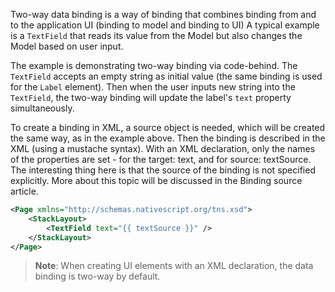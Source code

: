 Two-way data binding is a way of binding that combines binding from and to the application UI (binding to model and binding to UI)
A typical example is a `TextField` that reads its value from the Model but also changes the Model based on user input.

The example is demonstrating two-way binding via code-behind. The `TextField` accepts an empty string as initial value (the same binding is used for the `Label` element).
Then when the user inputs new string into the `TextField`, the two-way binding will update the label's `text` property simultaneously.

<snippet id='two-way-binding-code'/>
<snippet id='two-way-binding-code-ts'/>

To create a binding in XML, a source object is needed, which will be created the same way, as in the example above. Then the binding is described in the XML (using a mustache syntax).
With an XML declaration, only the names of the properties are set - for the target: text, and for source: textSource.
The interesting thing here is that the source of the binding is not specified explicitly. More about this topic will be discussed in the Binding source article.

``` XML
<Page xmlns="http://schemas.nativescript.org/tns.xsd">
    <StackLayout>
        <TextField text="{{ textSource }}" />
    </StackLayout>
</Page>
```

> **Note**: When creating UI elements with an XML declaration, the data binding is two-way by default.
